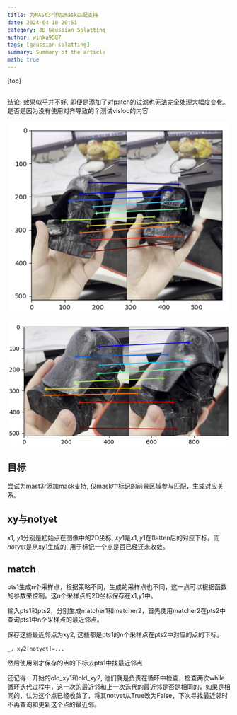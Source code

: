 ```yaml
---
title: 为MASt3r添加mask匹配支持
date: 2024-04-10 20:51
category: 3D Gaussian Splatting
author: winka9587
tags: [gaussian splatting]
summary: Summary of the article
math: true
---
```


[toc]

## 

结论: 效果似乎并不好, 即便是添加了对patch的过滤也无法完全处理大幅度变化。是否是因为没有使用对齐导致的？测试visloc的内容

![](/assets/img/mast3r_mask_match.png)

![](/assets/img/2024-10-14-10-29-06.png)


## 目标

尝试为mast3r添加mask支持, 仅mask中标记的前景区域参与匹配，生成对应关系。


## xy与notyet

$x1$, $y1$分别是初始点在图像中的2D坐标, $xy1$是$x1,y1$在flatten后的对应下标。而$notyet$是从xy1生成的, 用于标记一个点是否已经还未收敛。

## match

pts1生成n个采样点，根据策略不同，生成的采样点也不同，这一点可以根据函数的参数来控制。这n个采样点的2D坐标保存在x1,y1中。

输入pts1和pts2，分别生成matcher1和matcher2，首先使用matcher2在pts2中查询pts1中n个采样点的最近邻点。

保存这些最近邻点为xy2, 这些都是pts1的n个采样点在pts2中对应的点的下标。

~~~
_, xy2[notyet]=...
~~~

然后使用刚才保存的点的下标去pts1中找最近邻点

还记得一开始的old_xy1和old_xy2, 他们就是负责在循环中检查，检查两次while循环迭代过程中，这一次的最近邻和上一次迭代的最近邻是否是相同的，如果是相同的，认为这个点已经收敛了，将其notyet从True改为False，下次寻找最近邻时不再查询和更新这个点的最近邻。
